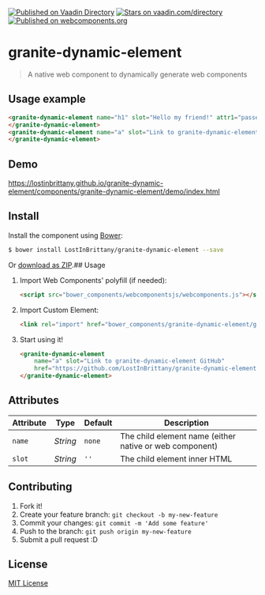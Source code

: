 [![Published on Vaadin  Directory](https://img.shields.io/badge/Vaadin%20Directory-published-00b4f0.svg)](https://vaadin.com/directory/component/LostInBrittanygranite-dynamic-element)
[![Stars on vaadin.com/directory](https://img.shields.io/vaadin-directory/star/LostInBrittanygranite-dynamic-element.svg)](https://vaadin.com/directory/component/LostInBrittanygranite-dynamic-element)
[![Published on webcomponents.org](https://img.shields.io/badge/webcomponents.org-published-blue.svg)](https://www.webcomponents.org/element/LostInBrittany/granite-dynamic-element)

# granite-dynamic-element

> A native web component to dynamically generate web components


## Usage example

<!---
```
<custom-element-demo>
  <template>
    <script src="../webcomponentsjs/webcomponents-lite.js"></script>
    <link rel="import" href="granite-dynamic-element.html">
    <next-code-block></next-code-block>
  </template>
</custom-element-demo>
```
-->
```html
<granite-dynamic-element name="h1" slot="Hello my friend!" attr1="passed to child" another-random-attribute="also passed to child">
</granite-dynamic-element>
<granite-dynamic-element name="a" slot="Link to granite-dynamic-element GitHub" href="https://github.com/LostInBrittany/granite-dynamic-element">
</granite-dynamic-element>
```

## Demo

https://lostinbrittany.github.io/granite-dynamic-element/components/granite-dynamic-element/demo/index.html


## Install

Install the component using [Bower](http://bower.io/):

```sh
$ bower install LostInBrittany/granite-dynamic-element --save
```

Or [download as ZIP](https://github.com/LostInBrittany/granite-dynamic-element/archive/gh-pages.zip).## Usage

1. Import Web Components' polyfill (if needed):

    ```html
    <script src="bower_components/webcomponentsjs/webcomponents.js"></script>
    ```

2. Import Custom Element:

    ```html
    <link rel="import" href="bower_components/granite-dynamic-element/granite-dynamic-element.html">
    ```

3. Start using it!

    ```html
    <granite-dynamic-element 
        name="a" slot="Link to granite-dynamic-element GitHub" 
        href="https://github.com/LostInBrittany/granite-dynamic-element">
    </granite-dynamic-element>
    ```


## Attributes

Attribute     | Type      | Default  | Description
---           | ---       | ---      | ---
`name`        | *String*  | `none`   | The child element name (either native or web component)
`slot`        | *String*  | `''`     | The child element inner HTML


## Contributing

1. Fork it!
2. Create your feature branch: `git checkout -b my-new-feature`
3. Commit your changes: `git commit -m 'Add some feature'`
4. Push to the branch: `git push origin my-new-feature`
5. Submit a pull request :D

## License

[MIT License](http://opensource.org/licenses/MIT)
